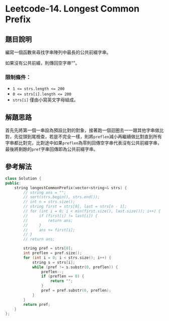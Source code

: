 
# Leetcode-14. Longest Common Prefix
## 題目說明
編寫一個函數來尋找字串陣列中最長的公共前綴字串。

如果沒有公共前綴，則傳回空字串“”。
### 限制條件：
- `1 <= strs.length <= 200`
- `0 <= strs[i].length <= 200`
- `strs[i]` 僅由小寫英文字母組成。
## 解題思路
首先先將第一個一串設為預設比對的對象，接著跑一個迴圈去一一跟其他字串做比對，先從頭到尾檢查，若是不完全一樣，則將`preflen`減小再繼續做比對直到所有字串都比對完，比對途中如果`preflen`為零則回傳空字串代表沒有公共前綴字串，最後將剩餘的`pref`字串回傳即為公共前綴字串。
## 參考解法
```cpp title="C++" showLineNumbers
class Solution {
public:
    string longestCommonPrefix(vector<string>& strs) {
        // string ans = "";
        // sort(strs.begin(), strs.end());
        // int n = strs.size();
        // string first = strs[0], last = strs[n - 1];
        // for (int i = 0; i < min(first.size(), last.size()); i++) {
        //     if (first[i] != last[i]) {
        //         return ans;
        //     }
        //     ans += first[i];
        // }
        // return ans;

        string pref = strs[0];
        int preflen = pref.size();
        for (int i = 0; i < strs.size(); i++) {
            string s = strs[i];
            while (pref != s.substr(0, preflen)) {
                preflen--;
                if (preflen == 0) {
                    return "";
                }
                pref = pref.substr(0, preflen);
            }
        }
        return pref;
    }
};
```